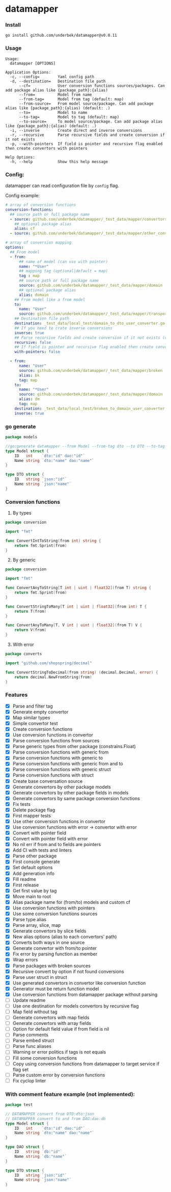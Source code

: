 # datamapper

### Install

```shell
go install github.com/underbek/datamapper@v0.0.11
```

### Usage
```text
Usage:
  datamapper [OPTIONS]

Application Options:
  -c, --config=        Yaml config path
  -d, --destination=   Destination file path
      --cf=            User conversion functions sources/packages. Can add package alias like {package_path}:{alias)
      --from=          Model from name
      --from-tag=      Model from tag (default: map)
      --from-source=   From model source/package. Can add package alias like {package_path}:{alias) (default: .)
      --to=            Model to name
      --to-tag=        Model to tag (default: map)
      --to-source=     To model source/package. Can add package alias like {package_path}:{alias) (default: .)
  -i, --inverse        Create direct and inverse conversions
  -r, --recursive      Parse recursive fields and create conversion if it not exists
  -p, --with-pointers  If field is pointer and recursive flag enabled then create convertors with pointers

Help Options:
  -h, --help           Show this help message
```

### Config:
datamapper can read configuration file by `config` flag.

Config example:
```yaml
# array of conversion functions
conversion-functions:
  ## source path or full package name
  - source: github.com/underbek/datamapper/_test_data/mapper/convertors
    ## optional package alias
    alias: cf
  - source: github.com/underbek/datamapper/_test_data/mapper/other_convertors

# array of conversion mapping
options:
  ## From model
  - from:
      ## name of model (can use with pointer)
      name: "*User"
      ## mapping tag (optional|default = map)
      tag : map
      ## source path or full package name
      source: github.com/underbek/datamapper/_test_data/mapper/domain
      ## optional package alias
      alias: domain
    ## From model like a from model
    to:
      name: "User"
      source: github.com/underbek/datamapper/_test_data/mapper/transport
    ## Destination file path
    destination: _test_data/local_test/domain_to_dto_user_converter.go
    ## If you need to crate inverse conversions
    inverse: true
    ## Parse recursive fields and create conversion if it not exists (default = false)
    recursive: false
    ## If field is pointer and recursive flag enabled then create convertors with pointers (default = false)
    with-pointers: false

  - from:
      name: "User"
      source: github.com/underbek/datamapper/_test_data/mapper/broken
      alias: bk
      tag: map
    to:
      name: "*User"
      source: github.com/underbek/datamapper/_test_data/mapper/domain
      alias: dm
      tag: map
    destination: _test_data/local_test/broken_to_domain_user_converter.go
    inverse: true
```

### go generate

```go
package models

//go:generate datamapper --from Model --from-tag dto --to DTO --to-tag json -d model_dto_converter.go
type Model struct {
	ID   int    `dto:"id" dao:"id"`
	Name string `dto:"name" dao:"name"`
}

type DTO struct {
	ID   string `json:"id"`
	Name string `json:"name"`
}
```

### Conversion functions

1. By types

```go
package conversion

import "fmt"

func ConvertIntToString(from int) string {
	return fmt.Sprint(from)
}
```

2. By generic

```go
package conversion

import "fmt"

func ConvertAnyToString[T int | uint | float32](from T) string {
	return fmt.Sprint(from)
}

func ConvertStringToMany[T int | uint | float32](from int) T {
	return T(from)
}

func ConvertAnyToMany[T, V int | uint | float32](from T) V {
	return V(from)
}
```

3. With error

```go
package converts

import "github.com/shopspring/decimal"

func ConvertStringToDecimal(from string) (decimal.Decimal, error) {
	return decimal.NewFromString(from)
}
```

### Features

* [x] Parse and filter tag
* [x] Generate empty convertor
* [x] Map similar types
* [x] Simple convertor test
* [x] Create conversion functions
* [x] Use conversion functions in convertor
* [x] Parse conversion functions from sources
* [x] Parse generic types from other package (constrains.Float)
* [x] Parse conversion functions with generic from
* [x] Parse conversion functions with generic to
* [x] Parse conversion functions with generic from and to
* [x] Parse conversion functions with generic struct
* [x] Parse conversion functions with struct
* [x] Create base conversation source
* [x] Generate convertors by other package models
* [x] Generate convertors by other package fields in models
* [x] Generate convertors by same package conversion functions
* [x] Fix tests
* [x] Delete package flag
* [x] First mapper tests
* [x] Use other conversion functions in convertor
* [x] Use conversion functions with error -> convertor with error
* [x] Convert with pointer field
* [x] Convert with pointer field with error
* [x] No nil err if from and to fields are pointers
* [x] Add CI with tests and linters
* [x] Parse other package
* [x] First console generate
* [x] Set default options
* [x] Add generation info
* [x] Fill readme
* [x] First release
* [x] Get first value by tag
* [x] Move main to root
* [x] Alias package name for (from/to) models and custom cf
* [x] Use conversion functions with pointers
* [x] Use some conversion functions sources
* [x] Parse type alias
* [x] Parse array, slice, map
* [x] Generate convertors by slice fields
* [x] New alias options (alias to each convertors' path)
* [x] Converts both ways in one source
* [x] Generate convertor with from/to pointer
* [x] Fix error by parsing function as member
* [x] Wrap errors
* [x] Parse packages with broken sources
* [x] Recursive convert by option if not found conversions
* [x] Parse user struct in struct
* [x] Use generated convertors in convertor like conversion function
* [x] Generator must be return function model
* [x] Use conversion functions from datamapper package without parsing
* [ ] Update readme
* [ ] Use one destination for models convertors by recursive flag
* [ ] Map field without tag
* [ ] Generate convertors with map fields
* [ ] Generate convertors with array fields
* [ ] Option for default field value if from field is nil
* [ ] Parse comments
* [ ] Parse embed struct
* [ ] Parse func aliases
* [ ] Warning or error politics if tags is not equals
* [ ] Fill some conversion functions
* [ ] Copy using conversion functions from datamapper to target service if flag set
* [ ] Parse custom error by conversion functions
* [ ] Fix cyclop linter

### With comment feature example (not implemented):

```go
package test

// DATAMAPPER convert from DTO:dto:json 
// DATAMAPPER convert to and from DAO:dao:db 
type Model struct {
	ID   int    `dto:"id" dao:"id"`
	Name string `dto:"name" dao:"name"`
}

type DAO struct {
	ID   string `db:"id"`
	Name string `db:"name"`
}

type DTO struct {
	ID   string `json:"id"`
	Name string `json:"name"`
}
```

